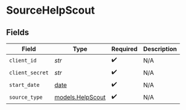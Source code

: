 # SourceHelpScout


## Fields

| Field                                                                | Type                                                                 | Required                                                             | Description                                                          |
| -------------------------------------------------------------------- | -------------------------------------------------------------------- | -------------------------------------------------------------------- | -------------------------------------------------------------------- |
| `client_id`                                                          | *str*                                                                | :heavy_check_mark:                                                   | N/A                                                                  |
| `client_secret`                                                      | *str*                                                                | :heavy_check_mark:                                                   | N/A                                                                  |
| `start_date`                                                         | [date](https://docs.python.org/3/library/datetime.html#date-objects) | :heavy_check_mark:                                                   | N/A                                                                  |
| `source_type`                                                        | [models.HelpScout](../models/helpscout.md)                           | :heavy_check_mark:                                                   | N/A                                                                  |